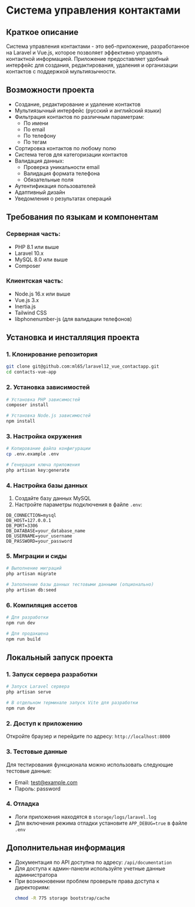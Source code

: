 # Система управления контактами

## Краткое описание
Система управления контактами - это веб-приложение, разработанное на Laravel и Vue.js, которое позволяет эффективно управлять контактной информацией. Приложение предоставляет удобный интерфейс для создания, редактирования, удаления и организации контактов с поддержкой мультиязычности.

## Возможности проекта
- Создание, редактирование и удаление контактов
- Мультиязычный интерфейс (русский и английский языки)
- Фильтрация контактов по различным параметрам:
  - По имени
  - По email
  - По телефону
  - По тегам
- Сортировка контактов по любому полю
- Система тегов для категоризации контактов
- Валидация данных:
  - Проверка уникальности email
  - Валидация формата телефона
  - Обязательные поля
- Аутентификация пользователей
- Адаптивный дизайн
- Уведомления о результатах операций

## Требования по языкам и компонентам
### Серверная часть:
- PHP 8.1 или выше
- Laravel 10.x
- MySQL 8.0 или выше
- Composer

### Клиентская часть:
- Node.js 16.x или выше
- Vue.js 3.x
- Inertia.js
- Tailwind CSS
- libphonenumber-js (для валидации телефонов)

## Установка и инсталляция проекта

### 1. Клонирование репозитория
```bash
git clone git@github.com:ml65/laravel12_vue_contactapp.git
cd contacts-vue-app
```

### 2. Установка зависимостей
```bash
# Установка PHP зависимостей
composer install

# Установка Node.js зависимостей
npm install
```

### 3. Настройка окружения
```bash
# Копирование файла конфигурации
cp .env.example .env

# Генерация ключа приложения
php artisan key:generate
```

### 4. Настройка базы данных
1. Создайте базу данных MySQL
2. Настройте параметры подключения в файле `.env`:
```
DB_CONNECTION=mysql
DB_HOST=127.0.0.1
DB_PORT=3306
DB_DATABASE=your_database_name
DB_USERNAME=your_username
DB_PASSWORD=your_password
```

### 5. Миграции и сиды
```bash
# Выполнение миграций
php artisan migrate

# Заполнение базы данных тестовыми данными (опционально)
php artisan db:seed
```

### 6. Компиляция ассетов
```bash
# Для разработки
npm run dev

# Для продакшена
npm run build
```

## Локальный запуск проекта

### 1. Запуск сервера разработки
```bash
# Запуск Laravel сервера
php artisan serve

# В отдельном терминале запуск Vite для разработки
npm run dev
```

### 2. Доступ к приложению
Откройте браузер и перейдите по адресу: `http://localhost:8000`

### 3. Тестовые данные
Для тестирования функционала можно использовать следующие тестовые данные:
- Email: test@example.com
- Пароль: password

### 4. Отладка
- Логи приложения находятся в `storage/logs/laravel.log`
- Для включения режима отладки установите `APP_DEBUG=true` в файле `.env`

## Дополнительная информация
- Документация по API доступна по адресу: `/api/documentation`
- Для доступа к админ-панели используйте учетные данные администратора
- При возникновении проблем проверьте права доступа к директориям:
  ```bash
  chmod -R 775 storage bootstrap/cache
  ``` 